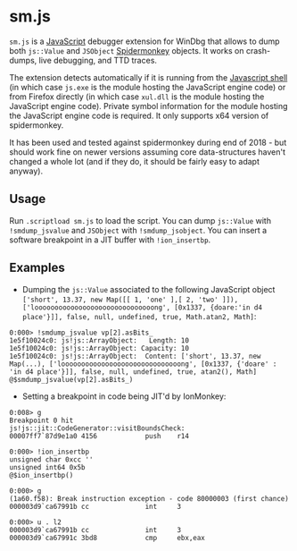 # sm.js

`sm.js` is a [JavaScript](https://docs.microsoft.com/en-us/windows-hardware/drivers/debugger/javascript-debugger-scripting) debugger extension for WinDbg that allows to dump both `js::Value` and `JSObject` [Spidermonkey](https://github.com/mozilla/gecko-dev/tree/master/js) objects. It works on crash-dumps, live debugging, and TTD traces.

The extension detects automatically if it is running from the [Javascript shell](https://github.com/mozilla/gecko-dev/tree/master/js/src/shell) (in which case `js.exe` is the module hosting the JavaScript engine code) or from Firefox directly (in which case `xul.dll` is the module hosting the JavaScript engine code). Private symbol information for the module hosting the JavaScript engine code is required. It only supports x64 version of spidermonkey.

It has been used and tested against spidermonkey during end of 2018 - but should work fine on newer versions assuming core data-structures haven't changed a whole lot (and if they do, it should be fairly easy to adapt anyway).

## Usage

Run `.scriptload sm.js` to load the script. You can dump `js::Value` with `!smdump_jsvalue` and `JSObject` with `!smdump_jsobject`. You can insert a software breakpoint in a JIT buffer with `!ion_insertbp`.

## Examples

* Dumping the `js::Value` associated to the following JavaScript object `['short', 13.37, new Map([[ 1, 'one' ],[ 2, 'two' ]]), ['loooooooooooooooooooooooooooooong', [0x1337, {doare:'in d4 place'}]], false, null, undefined, true, Math.atan2, Math]`:

```text
0:000> !smdump_jsvalue vp[2].asBits_
1e5f10024c0: js!js::ArrayObject:   Length: 10
1e5f10024c0: js!js::ArrayObject: Capacity: 10
1e5f10024c0: js!js::ArrayObject:  Content: ['short', 13.37, new Map(...), ['loooooooooooooooooooooooooooooong', [0x1337, {'doare' : 'in d4 place'}]], false, null, undefined, true, atan2(), Math]
@$smdump_jsvalue(vp[2].asBits_)
```

* Setting a breakpoint in code being JIT'd by IonMonkey:

```text
0:008> g
Breakpoint 0 hit
js!js::jit::CodeGenerator::visitBoundsCheck:
00007ff7`87d9e1a0 4156            push    r14

0:000> !ion_insertbp
unsigned char 0xcc ''
unsigned int64 0x5b
@$ion_insertbp()

0:000> g
(1a60.f58): Break instruction exception - code 80000003 (first chance)
000003d9`ca67991b cc              int     3

0:000> u . l2
000003d9`ca67991b cc              int     3
000003d9`ca67991c 3bd8            cmp     ebx,eax

```